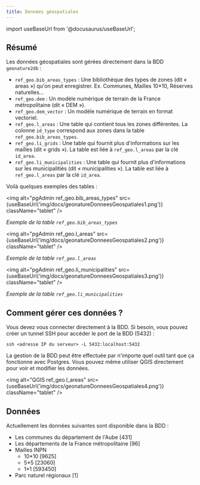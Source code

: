 ```yaml
---
title: Données géospatiales
---
```

import useBaseUrl from '@docusaurus/useBaseUrl';

## Résumé

Les données géospatiales sont gérées directement dans la BDD `geonature2db` :

* `ref_geo.bib_areas_types` : Une bibliothèque des types de zones (dit « areas ») qu'on peut enregistrer. Ex. Communes, Mailles 10*10, Réserves naturelles…
* `ref_geo.dem` : Un modèle numérique de terrain de la France métropolitaine (dit « DEM »).
* `ref_geo.dem_vector` : Un modèle numérique de terrain en format vectoriel.
* `ref_geo.l_areas` : Une table qui contient tous les zones différentes. La colonne `id_type` correspond aux zones dans la table `ref_geo.bib_areas_types`.
* `ref_geo.li_grids` : Une table qui fournit plus d'informations sur les mailles (dit « grids »). La table est liée à `ref_geo.l_areas` par la clé `id_area`.
* `ref_geo.li_municipalities` : Une table qui fournit plus d'informations sur les municipalitiés (dit « municipalities »). La table est liée à `ref_geo.l_areas` par la clé `id_area`.

Voilà quelques exemples des tables :

<img alt="pgAdmin ref_geo.bib_areas_types" src={useBaseUrl('img/docs/geonatureDonneesGeospatiales1.png')} className="tablet" />

*Exemple de la table `ref_geo.bib_areas_types`*

<img alt="pgAdmin ref_geo.l_areas" src={useBaseUrl('img/docs/geonatureDonneesGeospatiales2.png')} className="tablet" />

*Exemple de la table `ref_geo.l_areas`*

<img alt="pgAdmin ref_geo.li_municipalities" src={useBaseUrl('img/docs/geonatureDonneesGeospatiales3.png')} className="tablet" />

*Exemple de la table `ref_geo.li_municipalities`*

## Comment gérer ces données ?

Vous devez vous connecter directement à la BDD. Si besoin, vous pouvez créer un tunnel SSH pour accéder le port de la BDD (5432) :

```
ssh <adresse IP du serveur> -L 5432:localhost:5432
```

La gestion de la BDD peut être effectuée par n'importe quel outil tant que ça fonctionne avec Postgres. Vous pouvez même utiliser QGIS directement pour voir et modifier les données.

<img alt="QGIS ref_geo.l_areas" src={useBaseUrl('img/docs/geonatureDonneesGeospatiales4.png')} className="tablet" />

## Données

Actuellement les données suivantes sont disponible dans la BDD :

* Les communes du département de l'Aube [431]
* Les départements de la France métropolitaine [96]
* Mailles INPN
  * 10*10 [9625]
  * 5*5 [23060]
  * 1*1 [593450]
* Parc naturel régionaux [1]
